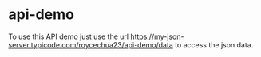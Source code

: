 # api-demo
To use this API demo just use the url https://my-json-server.typicode.com/roycechua23/api-demo/data to access the json data. 
